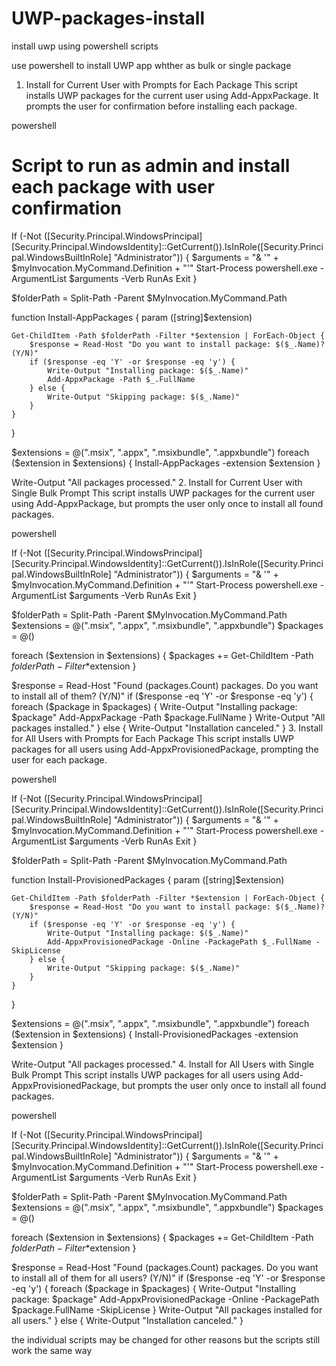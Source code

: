 # UWP-packages-install
install uwp using powershell scripts

use powershell to install UWP app whther as bulk or single package

1. Install for Current User with Prompts for Each Package
This script installs UWP packages for the current user using Add-AppxPackage. It prompts the user for confirmation before installing each package.

powershell

# Script to run as admin and install each package with user confirmation
If (-Not ([Security.Principal.WindowsPrincipal] [Security.Principal.WindowsIdentity]::GetCurrent()).IsInRole([Security.Principal.WindowsBuiltInRole] "Administrator")) {
    $arguments = "& '" + $myInvocation.MyCommand.Definition + "'"
    Start-Process powershell.exe -ArgumentList $arguments -Verb RunAs
    Exit
}

$folderPath = Split-Path -Parent $MyInvocation.MyCommand.Path

function Install-AppPackages {
    param ([string]$extension)

    Get-ChildItem -Path $folderPath -Filter *$extension | ForEach-Object {
        $response = Read-Host "Do you want to install package: $($_.Name)? (Y/N)"
        if ($response -eq 'Y' -or $response -eq 'y') {
            Write-Output "Installing package: $($_.Name)"
            Add-AppxPackage -Path $_.FullName
        } else {
            Write-Output "Skipping package: $($_.Name)"
        }
    }
}

$extensions = @(".msix", ".appx", ".msixbundle", ".appxbundle")
foreach ($extension in $extensions) {
    Install-AppPackages -extension $extension
}

Write-Output "All packages processed."
2. Install for Current User with Single Bulk Prompt
This script installs UWP packages for the current user using Add-AppxPackage, but prompts the user only once to install all found packages.

powershell

If (-Not ([Security.Principal.WindowsPrincipal] [Security.Principal.WindowsIdentity]::GetCurrent()).IsInRole([Security.Principal.WindowsBuiltInRole] "Administrator")) {
    $arguments = "& '" + $myInvocation.MyCommand.Definition + "'"
    Start-Process powershell.exe -ArgumentList $arguments -Verb RunAs
    Exit
}

$folderPath = Split-Path -Parent $MyInvocation.MyCommand.Path
$extensions = @(".msix", ".appx", ".msixbundle", ".appxbundle")
$packages = @()

foreach ($extension in $extensions) {
    $packages += Get-ChildItem -Path $folderPath -Filter *$extension
}

$response = Read-Host "Found $($packages.Count) packages. Do you want to install all of them? (Y/N)"
if ($response -eq 'Y' -or $response -eq 'y') {
    foreach ($package in $packages) {
        Write-Output "Installing package: $package"
        Add-AppxPackage -Path $package.FullName
    }
    Write-Output "All packages installed."
} else {
    Write-Output "Installation canceled."
}
3. Install for All Users with Prompts for Each Package
This script installs UWP packages for all users using Add-AppxProvisionedPackage, prompting the user for each package.

powershell

If (-Not ([Security.Principal.WindowsPrincipal] [Security.Principal.WindowsIdentity]::GetCurrent()).IsInRole([Security.Principal.WindowsBuiltInRole] "Administrator")) {
    $arguments = "& '" + $myInvocation.MyCommand.Definition + "'"
    Start-Process powershell.exe -ArgumentList $arguments -Verb RunAs
    Exit
}

$folderPath = Split-Path -Parent $MyInvocation.MyCommand.Path

function Install-ProvisionedPackages {
    param ([string]$extension)

    Get-ChildItem -Path $folderPath -Filter *$extension | ForEach-Object {
        $response = Read-Host "Do you want to install package: $($_.Name)? (Y/N)"
        if ($response -eq 'Y' -or $response -eq 'y') {
            Write-Output "Installing package: $($_.Name)"
            Add-AppxProvisionedPackage -Online -PackagePath $_.FullName -SkipLicense
        } else {
            Write-Output "Skipping package: $($_.Name)"
        }
    }
}

$extensions = @(".msix", ".appx", ".msixbundle", ".appxbundle")
foreach ($extension in $extensions) {
    Install-ProvisionedPackages -extension $extension
}

Write-Output "All packages processed."
4. Install for All Users with Single Bulk Prompt
This script installs UWP packages for all users using Add-AppxProvisionedPackage, but prompts the user only once to install all found packages.

powershell

If (-Not ([Security.Principal.WindowsPrincipal] [Security.Principal.WindowsIdentity]::GetCurrent()).IsInRole([Security.Principal.WindowsBuiltInRole] "Administrator")) {
    $arguments = "& '" + $myInvocation.MyCommand.Definition + "'"
    Start-Process powershell.exe -ArgumentList $arguments -Verb RunAs
    Exit
}

$folderPath = Split-Path -Parent $MyInvocation.MyCommand.Path
$extensions = @(".msix", ".appx", ".msixbundle", ".appxbundle")
$packages = @()

foreach ($extension in $extensions) {
    $packages += Get-ChildItem -Path $folderPath -Filter *$extension
}

$response = Read-Host "Found $($packages.Count) packages. Do you want to install all of them for all users? (Y/N)"
if ($response -eq 'Y' -or $response -eq 'y') {
    foreach ($package in $packages) {
        Write-Output "Installing package: $package"
        Add-AppxProvisionedPackage -Online -PackagePath $package.FullName -SkipLicense
    }
    Write-Output "All packages installed for all users."
} else {
    Write-Output "Installation canceled."
}


the individual scripts may be changed for other reasons but the scripts still work the same way
